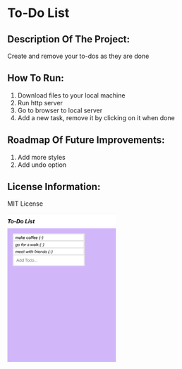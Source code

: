 # To-Do List

## Description Of The Project:
Create and remove your to-dos as they are done

## How To Run:
1. Download files to your local machine
2. Run http server
3. Go to browser to local server
4. Add a new task, remove it by clicking on it when done

## Roadmap Of Future Improvements:
1. Add more styles
2. Add undo option 

## License Information:
MIT License

<img src="to-do-list.png" width="246" height="336">
